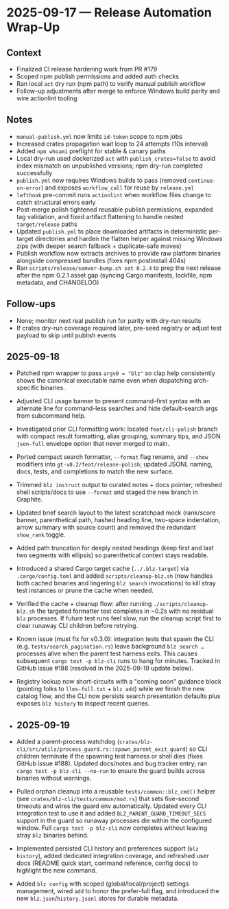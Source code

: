# 2025-09-17 — Release Automation Wrap-Up

## Context
- Finalized CI release hardening work from PR #179
- Scoped npm publish permissions and added auth checks
- Ran local `act` dry run (npm path) to verify manual publish workflow
- Follow-up adjustments after merge to enforce Windows build parity and wire actionlint tooling

## Notes
- `manual-publish.yml` now limits `id-token` scope to npm jobs
- Increased crates propagation wait loop to 24 attempts (10s interval)
- Added `npm whoami` preflight for stable & canary paths
- Local dry-run used dockerized `act` with `publish_crates=false` to avoid index mismatch on unpublished versions; npm dry-run completed successfully
- `publish.yml` now requires Windows builds to pass (removed `continue-on-error`) and exposes `workflow_call` for reuse by `release.yml`
- `lefthook` pre-commit runs `actionlint` when workflow files change to catch structural errors early
- Post-merge polish tightened reusable publish permissions, expanded tag validation, and fixed artifact flattening to handle nested `target/release` paths
- Updated `publish.yml` to place downloaded artifacts in deterministic per-target directories and harden the flatten helper against missing Windows zips (with deeper search fallback + duplicate-safe moves)
- Publish workflow now extracts archives to provide raw platform binaries alongside compressed bundles (fixes npm postinstall 404s)
- Ran `scripts/release/semver-bump.sh set 0.2.4` to prep the next release after the npm 0.2.1 asset gap (syncing Cargo manifests, lockfile, npm metadata, and CHANGELOG)

## Follow-ups
- None; monitor next real publish run for parity with dry-run results
- If crates dry-run coverage required later, pre-seed registry or adjust test payload to skip until publish events

## 2025-09-18
- Patched npm wrapper to pass `argv0 = "blz"` so clap help consistently shows the canonical executable name even when dispatching arch-specific binaries.
- Adjusted CLI usage banner to present command-first syntax with an alternate line for command-less searches and hide default-search args from subcommand help.
- Investigated prior CLI formatting work: located `feat/cli-polish` branch with compact result formatting, alias grouping, summary tips, and JSON `json-full` envelope option that never merged to main.
- Ported compact search formatter, `--format` flag rename, and `--show` modifiers into `gt-v0.2/feat/release-polish`; updated JSONL naming, docs, tests, and completions to match the new surface.
- Trimmed `blz instruct` output to curated notes + docs pointer; refreshed shell scripts/docs to use `--format` and staged the new branch in Graphite.
- Updated brief search layout to the latest scratchpad mock (rank/score banner, parenthetical path, hashed heading line, two-space indentation, arrow summary with source count) and removed the redundant `show_rank` toggle.
- Added path truncation for deeply nested headings (keep first and last two segments with ellipsis) so parenthetical context stays readable.
- Introduced a shared Cargo target cache (`../.blz-target`) via `.cargo/config.toml` and added `scripts/cleanup-blz.sh` (now handles both cached binaries and lingering `blz search` invocations) to kill stray test instances or prune the cache when needed.
- Verified the cache + cleanup flow: after running `./scripts/cleanup-blz.sh` the targeted formatter test completes in ~0.2s with no residual `blz` processes. If future test runs feel slow, run the cleanup script first to clear runaway CLI children before retrying.
- Known issue (must fix for v0.3.0): integration tests that spawn the CLI (e.g. `tests/search_pagination.rs`) leave background `blz search …` processes alive when the parent test harness exits. This causes subsequent `cargo test -p blz-cli` runs to hang for minutes. Tracked in GitHub issue #188 (resolved in the 2025-09-19 update below).
- Registry lookup now short-circuits with a "coming soon" guidance block (pointing folks to `llms-full.txt` + `blz add`) while we finish the new catalog flow, and the CLI now persists search presentation defaults plus exposes `blz history` to inspect recent queries.

- ## 2025-09-19
- Added a parent-process watchdog (`crates/blz-cli/src/utils/process_guard.rs::spawn_parent_exit_guard`) so CLI children terminate if the spawning test harness or shell dies (fixes GitHub issue #188). Updated docs/notes and bug tracker entry; ran `cargo test -p blz-cli --no-run` to ensure the guard builds across binaries without warnings.
- Pulled orphan cleanup into a reusable `tests/common::blz_cmd()` helper (see `crates/blz-cli/tests/common/mod.rs`) that sets five-second timeouts and wires the guard env automatically. Updated every CLI integration test to use it and added `BLZ_PARENT_GUARD_TIMEOUT_SECS` support in the guard so runaway processes die within the configured window. Full `cargo test -p blz-cli` now completes without leaving stray `blz` binaries behind.
- Implemented persisted CLI history and preferences support (`blz history`), added dedicated integration coverage, and refreshed user docs (README quick start, command reference, config docs) to highlight the new command.
- Added `blz config` with scoped (global/local/project) settings management, wired `add` to honor the prefer-full flag, and introduced the new `blz.json`/`history.jsonl` stores for durable metadata.
